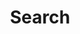 ---
title: "Search"
slug: "search"
layout: "search"
outputs:
    - html
    - json
menu:
    main:
        weight: -100
        params: 
            icon: search
---